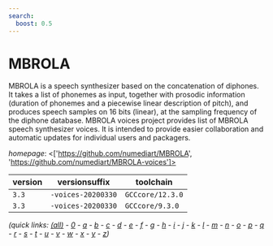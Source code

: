 ```yaml
---
search:
  boost: 0.5
---
```

# MBROLA

MBROLA is a speech synthesizer based on the concatenation of diphones. It takes a list of phonemes as input, together with prosodic information (duration of phonemes and a piecewise linear description of pitch), and produces speech samples on 16 bits (linear), at the sampling frequency of the diphone database.  MBROLA voices project provides list of MBROLA speech synthesizer voices. It is intended to provide easier collaboration and automatic updates for individual users and packagers.

*homepage*: <['https://github.com/numediart/MBROLA', 'https://github.com/numediart/MBROLA-voices']>

version | versionsuffix | toolchain
--------|---------------|----------
``3.3`` | ``-voices-20200330`` | ``GCCcore/12.3.0``
``3.3`` | ``-voices-20200330`` | ``GCCcore/9.3.0``


*(quick links: [(all)](../index.md) - [0](../0/index.md) - [a](../a/index.md) - [b](../b/index.md) - [c](../c/index.md) - [d](../d/index.md) - [e](../e/index.md) - [f](../f/index.md) - [g](../g/index.md) - [h](../h/index.md) - [i](../i/index.md) - [j](../j/index.md) - [k](../k/index.md) - [l](../l/index.md) - [m](../m/index.md) - [n](../n/index.md) - [o](../o/index.md) - [p](../p/index.md) - [q](../q/index.md) - [r](../r/index.md) - [s](../s/index.md) - [t](../t/index.md) - [u](../u/index.md) - [v](../v/index.md) - [w](../w/index.md) - [x](../x/index.md) - [y](../y/index.md) - [z](../z/index.md))*

